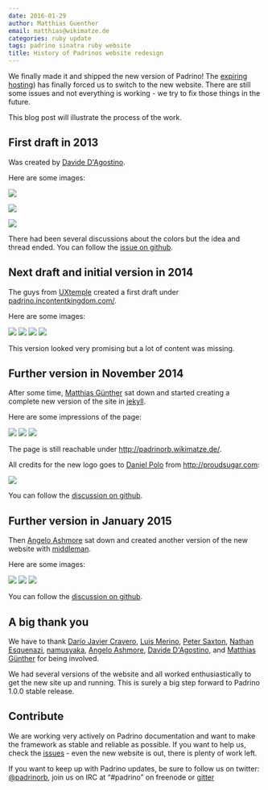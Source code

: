 ```yaml
---
date: 2016-01-29
author: Matthias Guenther
email: matthias@wikimatze.de
categories: ruby update
tags: padrino sinatra ruby website
title: History of Padrinos website redesign
---
```


We finally made it and shipped the new version of Padrino! The [expiring
hosting](https://github.com/padrino/padrino-framework/issues/1964#issuecomment-162437983)) has finally forced us to
switch to the new website. There are still some issues and not everything is working - we try to fix those things in the
future.


This blog post will illustrate the process of the work.


## First draft in 2013

Was created by [Davide D'Agostino](https://github.com/DAddYE).

Here are some images:

<img
src="https://camo.githubusercontent.com/82fed0320f4d6cac564b0286c2abf869a691d625/687474703a2f2f66732e6461646479652e69742f627970612f444d736875764f362b">

<img
src="https://camo.githubusercontent.com/c2a5f8804759cd86ff4c0d50eca8280c0be71f6c/687474703a2f2f66732e6461646479652e69742f694a6c652f334a4e43575543312b">

<img
src="https://camo.githubusercontent.com/a3885fa4ce5c2887280cfd93b6f733ca0a7e210f/687474703a2f2f66732e6461646479652e69742f386635462f326a6c31594b446c2b">

There had been several discussions about the colors but the idea and thread ended. You can follow the [issue on
github](https://github.com/padrino/padrino-web-classic/issues/30).


## Next draft and initial version in 2014

The guys from [UXtemple](https://uxtemple.com/ "UXtemple") created a first draft under
[padrino.incontentkingdom.com/](http://padrino.incontentkingdom.com/ "padrino.incontentkingdom.com/").


Here are some images:

<img src="https://farm2.staticflickr.com/1501/24304556436_a56a0d7248_z_d.jpg">

<img src="https://farm2.staticflickr.com/1612/24222528812_56be343f80_z_d.jpg">

<img src="https://farm2.staticflickr.com/1715/24330742625_3da6f2b263_z_d.jpg">

<img src="https://farm2.staticflickr.com/1487/24304559276_60fe163c6d_z_d.jpg">


This version looked very promising but a lot of content was missing.


## Further version in November 2014

After some time, [Matthias Günther](https://github.com/wikimatze "Matthias Günther") sat down and started creating a
complete new version of the site in [jekyll](http://jekyllrb.com/ "jekyll").


Here are some impressions of the page:

<img src="https://cloud.githubusercontent.com/assets/264708/5159216/7a08e88e-735c-11e4-84ee-893e4690e3bd.png">

<img src="https://farm2.staticflickr.com/1669/23740647464_08320983f3_o_d.png">

<img src="https://farm2.staticflickr.com/1567/24342622836_9eb4191ac7_o_d.png">


The page is still reachable under <http://padrinorb.wikimatze.de/>.

All credits for the new logo goes to [Daniel Polo](https://www.linkedin.com/in/danielpolofunes) from
<http://proudsugar.com>:

<img src="https://farm2.staticflickr.com/1661/24073250940_70864c4ae3_o_d.png">

You can follow the [discussion on github](https://github.com/padrino/padrino-framework/issues/1826).


## Further version in January 2015

Then [Angelo Ashmore](https://github.com/angeloashmore) sat down and created another version of the new website with
[middleman](https://middlemanapp.com/).


Here are some images:

<img src="https://farm2.staticflickr.com/1454/24260612682_b521f4becb_o_d.png">

<img src="https://farm2.staticflickr.com/1537/24368828575_f9624559e2_o_d.png">

<img src="https://farm2.staticflickr.com/1557/24342623936_a70a6a8be2_o_d.png">

You can follow the [discussion on github](https://github.com/padrino/padrino-framework/issues/1964).


## A big thank you

We have to thank [Darío Javier Cravero](https://github.com/dariocravero "Darío Javier Cravero"),
[Luis Merino](https://github.com/Rendez "Luis Merino"), [Peter Saxton](https://github.com/CrowdHailer "Peter Saxton"),
[Nathan Esquenazi](https://github.com/nesquena "Nathan Esquenazi"), [namusyaka](https://github.com/namusyaka
"namusyaka"),
[Angelo Ashmore](https://github.com/angeloashmore "Angelo Ashmore"), [Davide D'Agostino](https://github.com/DAddYE), and
[Matthias Günther](https://github.com/wikimatze "Matthias Günther") for being involved.

We had several versions of the website and all worked enthusiastically to get the new site up and running. This is
surely a big step forward to Padrino 1.0.0 stable release.


## Contribute

We are working very actively on Padrino documentation and want to make the framework as stable and reliable as possible.
If you want to help us, check the [issues](https://github.com/padrino/padrino-web-new/issues) - even the new website is
out, there is plenty of work left.

If you want to keep up with Padrino updates, be sure to follow us on twitter:
[@padrinorb](https://twitter.com/padrinorb), join us on IRC at “#padrino” on freenode or
[gitter](https://gitter.im/padrino/padrino-framework)

